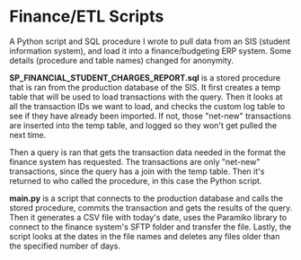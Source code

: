 # Finance/ETL Scripts
A Python script and SQL procedure I wrote to pull data from an SIS (student information system), and load it into a finance/budgeting ERP system. Some details (procedure and table names) changed for anonymity.
 
**SP_FINANCIAL_STUDENT_CHARGES_REPORT.sql** is a stored procedure that is ran from the production database of the SIS. It first creates a temp table that will be used to load transactions with the query. Then it looks at all the transaction IDs we want to load, and checks the custom log table to see if they have already been imported. If not, those "net-new" transactions are inserted into the temp table, and logged so they won't get pulled the next time.

Then a query is ran that gets the transaction data needed in the format the finance system has requested. The transactions are only "net-new" transactions, since the query has a join with the temp table. Then it's returned to who called the procedure, in this case the Python script.

**main.py** is a script that connects to the production database and calls the stored procedure, commits the transaction and gets the results of the query. Then it generates a CSV file with today's date, uses the Paramiko library to connect to the finance system's SFTP folder and transfer the file. Lastly, the script looks at the dates in the file names and deletes any files older than the specified number of days.
